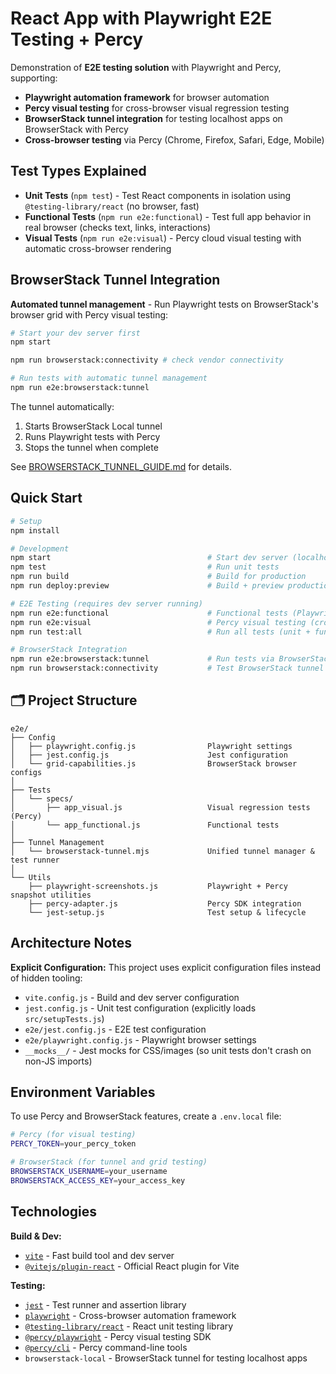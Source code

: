 # React App with Playwright E2E Testing + Percy

Demonstration of **E2E testing solution** with Playwright and Percy, supporting:
- **Playwright automation framework** for browser automation
- **Percy visual testing** for cross-browser visual regression testing
- **BrowserStack tunnel integration** for testing localhost apps on BrowserStack with Percy
- **Cross-browser testing** via Percy (Chrome, Firefox, Safari, Edge, Mobile)

## Test Types Explained

- **Unit Tests** (`npm test`) - Test React components in isolation using `@testing-library/react` (no browser, fast)
- **Functional Tests** (`npm run e2e:functional`) - Test full app behavior in real browser (checks text, links, interactions)
- **Visual Tests** (`npm run e2e:visual`) - Percy cloud visual testing with automatic cross-browser rendering

## BrowserStack Tunnel Integration

**Automated tunnel management** - Run Playwright tests on BrowserStack's browser grid with Percy visual testing:

```sh
# Start your dev server first
npm start

npm run browserstack:connectivity # check vendor connectivity

# Run tests with automatic tunnel management
npm run e2e:browserstack:tunnel
```

The tunnel automatically:
1. Starts BrowserStack Local tunnel
2. Runs Playwright tests with Percy
3. Stops the tunnel when complete

See [BROWSERSTACK_TUNNEL_GUIDE.md](./BROWSERSTACK_TUNNEL_GUIDE.md) for details.

## Quick Start

```sh
# Setup
npm install

# Development
npm start                                   # Start dev server (localhost:3000)
npm test                                    # Run unit tests
npm run build                               # Build for production
npm run deploy:preview                      # Build + preview production locally

# E2E Testing (requires dev server running)
npm run e2e:functional                      # Functional tests (Playwright)
npm run e2e:visual                          # Percy visual testing (cross-browser)
npm run test:all                            # Run all tests (unit + functional + visual)

# BrowserStack Integration
npm run e2e:browserstack:tunnel             # Run tests via BrowserStack tunnel with Percy
npm run browserstack:connectivity           # Test BrowserStack tunnel connection
```

## 🗂️ Project Structure

```
e2e/
├── Config
│   ├── playwright.config.js                Playwright settings
│   ├── jest.config.js                      Jest configuration
│   └── grid-capabilities.js                BrowserStack browser configs
│
├── Tests
│   └── specs/
│       ├── app_visual.js                   Visual regression tests (Percy)
│       └── app_functional.js               Functional tests
│
├── Tunnel Management
│   └── browserstack-tunnel.mjs             Unified tunnel manager & test runner
│
└── Utils
    ├── playwright-screenshots.js           Playwright + Percy snapshot utilities
    ├── percy-adapter.js                    Percy SDK integration
    └── jest-setup.js                       Test setup & lifecycle
```

## Architecture Notes

**Explicit Configuration:**
This project uses explicit configuration files instead of hidden tooling:
* `vite.config.js` - Build and dev server configuration
* `jest.config.js` - Unit test configuration (explicitly loads `src/setupTests.js`)
* `e2e/jest.config.js` - E2E test configuration
* `e2e/playwright.config.js` - Playwright browser settings
* `__mocks__/` - Jest mocks for CSS/images (so unit tests don't crash on non-JS imports)

## Environment Variables

To use Percy and BrowserStack features, create a `.env.local` file:

```bash
# Percy (for visual testing)
PERCY_TOKEN=your_percy_token

# BrowserStack (for tunnel and grid testing)
BROWSERSTACK_USERNAME=your_username
BROWSERSTACK_ACCESS_KEY=your_access_key
```

## Technologies

**Build & Dev:**
* [`vite`](https://vitejs.dev/) - Fast build tool and dev server
* [`@vitejs/plugin-react`](https://github.com/vitejs/vite-plugin-react) - Official React plugin for Vite

**Testing:**
* [`jest`](https://github.com/jestjs/jest) - Test runner and assertion library
* [`playwright`](https://github.com/microsoft/playwright) - Cross-browser automation framework
* [`@testing-library/react`](https://github.com/testing-library/react-testing-library) - React unit testing library
* [`@percy/playwright`](https://docs.percy.io/docs/playwright) - Percy visual testing SDK
* [`@percy/cli`](https://github.com/percy/cli) - Percy command-line tools
* `browserstack-local` - BrowserStack tunnel for testing localhost apps